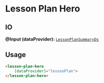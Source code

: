 # Lesson Plan Hero

## IO

**@Input (dataProvider):** [`LessonPlanSummaryDs`]()

## Usage

```html
<lesson-plan-hero
    [dataProvider]="lessonPlan">
</lesson-plan-hero>
```
